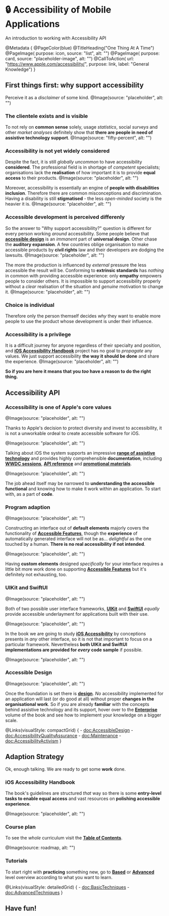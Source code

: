 # 🔒 Accessibility of Mobile Applications

An introduction to working with Accessibility API

@Metadata {
    @PageColor(blue)
    @TitleHeading("One Thing At A Time")
    @PageImage(
               purpose: icon, 
               source: "list", 
               alt: "")
    @PageImage(
               purpose: card, 
               source: "placeholder-image", 
               alt: "")
    @CallToAction(
                url: "https://www.apple.com/accessibility/",
                purpose: link, 
                label: "General Knowledge")
}

## First things first: why support accessibility

Perceive it as a *disclaimer* of some kind.
@Image(source: "placeholder", alt: "")

### The clientele exists and is visible
To not rely on **common sense** solely, usage *statistics*, social *surveys* and other *market analyses* definitely show that **there are people in need of assistive technology support**. 
@Image(source: "fifty-percent", alt: "")

### Accessibility is not yet widely considered
Despite the fact, it is still *globally uncommon* to have accessibility **considered**. The professional field is in shortage of *competent* specialists; organisations lack the **realisation** of how important it is to provide **equal access** to their products.
@Image(source: "placeholder", alt: "")

Moreover, accessibility is essentially an engine of **people with disabilities inclusion**. Therefore there are common misconceptions and discrimination. Having a disability is still **stigmatised** - the less *open-minded* society is the heavier it is.
@Image(source: "placeholder", alt: "")


### Accessible development is perceived differenly
So the answer to "Why support accessibility?" question is different for every person working *around* accessibility. Some people believe that [**accessible design**](<doc:AccessibleDesign>) is an *immanent* part of **universal design**. Other chase the **auditory expansion**. A few countries oblige organisation to make accessible products by **civil rights** law and their developers are dodging the lawsuits. 
@Image(source: "placeholder", alt: "")

The more the production is influenced by *external* pressure the less accessible the result will be. Conforming to **extrinsic standards** has *nothing* in common with providing accessible experience: only **empathy** empowers people to consider others. It is impossible to support accessibility properly without a *clear* realisation of the situation and *genuine* motivation to change it.
@Image(source: "placeholder", alt: "")

### Choice is individual
Therefore only the person themself decides *why* they want to enable more people to use the product whose development is under their influence.

### Accessibility is a privilege
It is a difficult journey for anyone regardless of their specialty and position, and [**iOS Accessibility Handbook**](https://vodgroup.github.io/AccessibilityDocumentation/documentation/iosaccessibilityhandbook) project has no goal to *propagate* any values. We just support accessibility **the way it should be done** and share the experience. 
@Image(source: "placeholder", alt: "")

**So if you are here it means that you *too* have a reason to do the right thing.** 

## Accessibility API

### Accessibility is one of Apple's core values

@Image(source: "placeholder", alt: "")

Thanks to Apple's decision to protect diversity and invest to accessibility, it is not a unworkable ordeal to create accessible software for iOS.

@Image(source: "placeholder", alt: "")

Talking about iOS the system supports an impressive [**range of assistive technology**](<doc:AccessibilityFeatures>) and provides highly comprehensible **documentation**, including [**WWDC sessions**](https://developer.apple.com/wwdc23/topics/accessibility-inclusion/), [**API reference**](https://developer.apple.com/accessibility/) and [**promotional materials**](https://www.apple.com/accessibility/).

@Image(source: "placeholder", alt: "")


The job ahead itself may be narrowed to **understanding the accessible functional** and knowing how to make it work within an application. To start with, as a part of **code**.

### Program adaption

@Image(source: "placeholder", alt: "")

Constructing an interface out of **default elements** majorly covers the functionality of [**Accessible Features**](<doc:AccessibilityFeatures>), though the **experience** of automatically generated interface will not be as... *delightful* as the one touched by a human. **There is no real accessibility if not intended**.

@Image(source: "placeholder", alt: "")

Having **custom elements** designed *specifically* for your interface requires a little bit more work done on supporting [**Accessible Features**](<doc:AccessibilityFeatures>) but it's definitely not exhausting, too. 

### UIKit and SwiftUI

@Image(source: "placeholder", alt: "")

Both of two possible user interface frameworks, [**UIKit**](https://developer.apple.com/documentation/uikit) and [**SwiftUI**](https://developer.apple.com/xcode/swiftui/) *equally* provide accessible underlayment for applications built with their use. 

@Image(source: "placeholder", alt: "")

In the book we are going to study [**iOS Accessibility**](<doc:iOSAccessibility>) by conceptions presents in *any* other interface, so it is not that important to focus on a particular framework. Nevertheless **both UIKit and SwiftUI implementations are provided for *every* code sample** if possible.

@Image(source: "placeholder", alt: "")

### Accessible Design

@Image(source: "placeholder", alt: "")

Once the foundation is set there is [**design**](<doc:AccessibleDesign>). *No* accessibility implemented for an application will last (or do good at all) without proper **changes in the organisational work**. So if you are already **familiar** with the concepts behind assistive technology and its support, hover over to the [**Enterprise**](<doc:Processes>) volume of the book and see how to implement your knowledge on a bigger scale.

@Links(visualStyle: compactGrid) {
    - <doc:AccessibleDesign>
    - <doc:AccessibilityQualityAssurance>
    - <doc:Maintenance>
    - <doc:AccessibilityActivism>
}

## Adaption Strategy

Ok, enough talking. We are ready to get some **work** done. 

### iOS Accessibility Handbook
The book's guidelines are structured *that* way so there is some **entry-level tasks to enable equal access** and vast resources on **polishing accessible experience**.

@Image(source: "placeholder", alt: "")

### Course plan
To see the *whole* curriculum visit the [**Table of Contents**](<doc:AdaptionStrategy>). 

@Image(source: roadmap, alt: "")

### Tutorials
To start right with **practicing** something new, go to [**Based**](<doc:BasicTechniques>) or [**Advanced**](<doc:AdvancedTechniques>) level overview according to what you want to learn.

@Links(visualStyle: detailedGrid) {
    - <doc:BasicTechniques>
    - <doc:AdvancedTechniques>
}

## Have fun!
